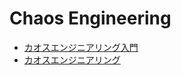 # Chaos Engineering
- [カオスエンジニアリング入門](https://book.mynavi.jp/manatee/books/detail/id=129321)
- [カオスエンジニアリング](https://www.oreilly.co.jp/books/9784873119885/)
